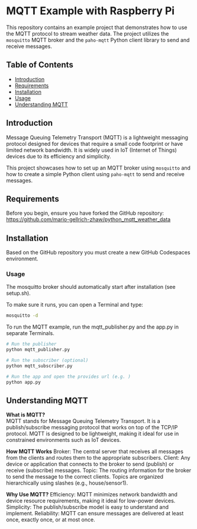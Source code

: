# MQTT Example with Raspberry Pi

This repository contains an example project that demonstrates how to use the MQTT protocol to stream weather data. The project utilizes the `mosquitto` MQTT broker and the `paho-mqtt` Python client library to send and receive messages.

## Table of Contents

- [Introduction](#introduction)
- [Requirements](#requirements)
- [Installation](#installation)
- [Usage](#usage)
- [Understanding MQTT](#understanding-mqtt)

## Introduction

Message Queuing Telemetry Transport (MQTT) is a lightweight messaging protocol designed for devices that require a small code footprint or have limited network bandwidth. It is widely used in IoT (Internet of Things) devices due to its efficiency and simplicity.

This project showcases how to set up an MQTT broker using `mosquitto` and how to create a simple Python client using `paho-mqtt` to send and receive messages.

## Requirements

Before you begin, ensure you have forked the GitHub repository: https://github.com/mario-gellrich-zhaw/python_mqtt_weather_data

## Installation

Based on the GitHub repository you must create a new GitHub Codespaces environment.

### Usage

The mosquitto broker should automatically start after installation (see setup.sh).

To make sure it runs, you can open a Terminal and type:

```bash
mosquitto -d 
```
To run the MQTT example, run the mqtt_publisher.py and the app.py in separate Terminals.

```bash
# Run the publisher
python mqtt_publisher.py

# Run the subscriber (optional)
python mqtt_subscriber.py

# Run the app and open the provides url (e.g. )
python app.py
```

## Understanding MQTT

**What is MQTT?**  
MQTT stands for Message Queuing Telemetry Transport. It is a publish/subscribe messaging protocol that works on top of the TCP/IP protocol. MQTT is designed to be lightweight, making it ideal for use in constrained environments such as IoT devices.

**How MQTT Works**
Broker: The central server that receives all messages from the clients and routes them to the appropriate subscribers.
Client: Any device or application that connects to the broker to send (publish) or receive (subscribe) messages.
Topic: The routing information for the broker to send the message to the correct clients. Topics are organized hierarchically using slashes (e.g., house/sensor1).

**Why Use MQTT?** 
Efficiency: MQTT minimizes network bandwidth and device resource requirements, making it ideal for low-power devices.
Simplicity: The publish/subscribe model is easy to understand and implement.
Reliability: MQTT can ensure messages are delivered at least once, exactly once, or at most once.